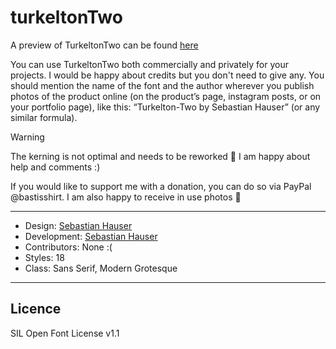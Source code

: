 # turkeltonTwo

A preview of TurkeltonTwo can be found [here](https://www.hausersebastian.de/#typedesign)

You can use TurkeltonTwo both commercially and privately for your projects. I would be happy about credits but you don't need to give any. You should mention the name of the font and the author wherever you publish photos of the product online (on the product’s page, instagram posts, or on your portfolio page), like this: “Turkelton-Two by Sebastian Hauser” (or any similar formula). 

> [!WARNING]  
> The kerning is not optimal and needs to be reworked :woozy_face: I am happy about help and comments :)

If you would like to support me with a donation, you can do so via PayPal @bastisshirt. I am also happy to receive in use photos :tada:

---

- Design: [Sebastian Hauser](https://www.hausersebastian.de)
- Development: [Sebastian Hauser](https://www.hausersebastian.de)
- Contributors: None :(
- Styles: 18 
- Class: Sans Serif, Modern Grotesque

---

## Licence

SIL Open Font License v1.1